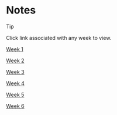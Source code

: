 # Notes
> [!TIP]
> Click link associated with any week to view.

[Week 1](notes/week_1.md)

[Week 2](notes/week_2.md)

[Week 3](notes/week_3.md)

[Week 4](notes/week_4.md)

[Week 5](notes/week_5.md)

[Week 6](notes/week_6.md)